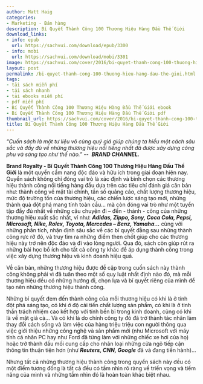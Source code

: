 ```yaml
---
author: Matt Haig
categories:
- Marketing - Bán hàng
description: Bí Quyết Thành Công 100 Thương Hiệu Hàng Đầu Thế Giới
download_links:
- info: epub
  url: https://sachvui.com/download/epub/3300
- info: mobi
  url: https://sachvui.com/download/mobi/3301
image: https://sachvui.com/cover/2016/bi-quyet-thanh-cong-100-thuong-hieu-hang-dau-the-gioi.jpg
layout: post
permalink: /bi-quyet-thanh-cong-100-thuong-hieu-hang-dau-the-gioi.html
tags:
- tải sách miễn phí
- tải sách nhanh
- tải ebooks miễn phí
- pdf miễn phí
- Bí Quyết Thành Công 100 Thương Hiệu Hàng Đầu Thế Giới ebook
- Bí Quyết Thành Công 100 Thương Hiệu Hàng Đầu Thế Giới pdf
thumbnail_url: https://sachvui.com/cover/2016/bi-quyet-thanh-cong-100-thuong-hieu-hang-dau-the-gioi.jpg
title: Bí Quyết Thành Công 100 Thương Hiệu Hàng Đầu Thế Giới
---
```


 <div class="item-desc text-justify"> <p><em>“Cuốn sách là một tư liệu vô cùng quý giá giúp chúng ta hiểu một cách sâu sắc và đầy đủ về những thương hiệu nổi tiếng nhất đã được xây dựng công phu và sáng tạo như thế nào.” </em>--  <em><strong>BRAND CHANNEL.</strong></em></p><p><strong>Brand Royalty - Bí Quyết Thành Công 100 Thương Hiệu Hàng Đầu Thế Giới</strong> là một quyển cẩm nang độc đáo và hữu ích trong giai đoạn hiện nay. Quyển sách không chỉ đóng vai trò là xác định và bình chọn các thương hiệu thành công nổi tiếng hàng đầu dựa trên các tiêu chí đánh giá căn bản như: thành công về mặt tài chính, tần số quảng cáo, chất lượng thương hiệu, mức độ trường tồn của thương hiệu, các chiến lược sáng tạo mới, những thành quả đột phá mang tính toàn cầu… mà còn đóng vai trò như một tuyển tập đầy đủ nhất về những câu chuyện đi – đến - thành - công của những thương hiệu xuất sắc nhất, ví như: <strong><em>Adidas, Zippo, Sony, Coca Cola, Pepsi, Microsoft, Nike, Rolex, Toyota, Mercedes – Benz, Yamaha…</em></strong> cùng với những phân tích, nhận định sâu sắc về các bí quyết đằng sau những thành công rực rỡ đó, và truy tìm ra những điểm then chốt giúp cho các thương hiệu này trở nên độc đáo và đi vào lòng người. Qua đó, sách còn giúp rút ra những bài học bổ ích cho tất cả công ty khác để áp dụng thành công trong việc xây dựng thương hiệu và kinh doanh hiệu quả.</p><p>Về căn bản, những thương hiệu được đề cập trong cuốn sách này thành công không phải vì đã tuân theo một số quy luật nhất định nào đó, mà mỗi thương hiệu đều có những hướng đi, chọn lựa và bí quyết riêng của mình để tạo nên những thương hiệu thành công.</p><p>Những bí quyết đem đến thành công của mỗi thương hiệu có khi là ở tính đột phá sáng tạo, có khi ở độ cải tiến chất lượng sản phẩm, có khi là ở tinh thần trách nhiệm cao kết hợp với tính bền bỉ trong kinh doanh, cũng có khi là về mặt giá cả… Và có khi là do chính công ty đó đã trở thành tác nhân làm thay đổi cách sống và làm việc của hàng triệu triệu con người thông qua việc giới thiệu những công nghệ và sản phẩm mới (như Microsoft với máy tính cá nhân PC hay như Ford đã từng làm với những chiếc xe hơi của họ) hoặc trở thành đầu mối cung cấp cho nhân loại những cửa ngõ tiếp cận thông tin thuận tiện hơn (như <strong><em>Reuters, CNN, Google</em></strong> đã và đang tiến hành)…</p><p>Nhưng tất cả những thương hiệu thành công trong quyển sách này đều có một điểm tương đồng là tất cả đều có tầm nhìn rõ ràng về triển vọng và tiềm năng của mình và những tầm nhìn đó là hoàn toàn khác biệt nhau.</p> </div>